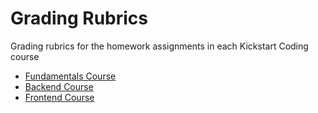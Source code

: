 # Grading Rubrics


Grading rubrics for the homework assignments in each Kickstart Coding course

- [Fundamentals Course](1-fundamentals.md)
- [Backend Course](2-backend.md)
- [Frontend Course](3-frontend.md)